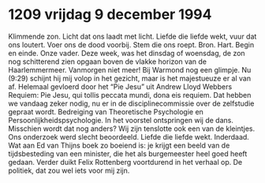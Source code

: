 # 1209 vrijdag 9 december 1994
Klimmende zon. Licht dat ons laadt met licht. Liefde die liefde wekt, vuur dat ons loutert. Voer ons de dood voorbij. Stem die ons roept. Bron. Hart. Begin en einde. Onze vader. Deze week, was het dinsdag of woensdag, de zon nog schitterend zien opgaan boven de vlakke horizon van de Haarlemmermeer. Vanmorgen niet meer! Bij Warmond nog een glimpje. Nu (9:29) schijnt hij mij volop in het gezicht, maar is het majestueuze er al van af. Helemaal gevloerd door het “Pie Jesu” uit Andrew Lloyd Webbers Requiem: Pie Jesu, qui tollis peccata mundi, dona eis requiem. Dat hebben we vandaag zeker nodig, nu er in de disciplinecommissie over de zelfstudie gepraat wordt. Bedreiging van Theoretische Psychologie en Persoonlijkheidspsychologie. In het voorstel ontspringen wij de dans. Misschien wordt dat nog anders? Wij zijn tenslotte ook een van de kleintjes. Ons onderzoek werd slecht beoordeeld. Liefde die liefde wekt. Inderdaad. Wat aan Ed van Thijns boek zo boeiend is: je krijgt een beeld van de tijdsbesteding van een minister, die het als burgemeester heel goed heeft gedaan. Verder duikt Felix Rottenberg voortdurend in het verhaal op. De politiek, dat zou wel iets voor mij zijn.